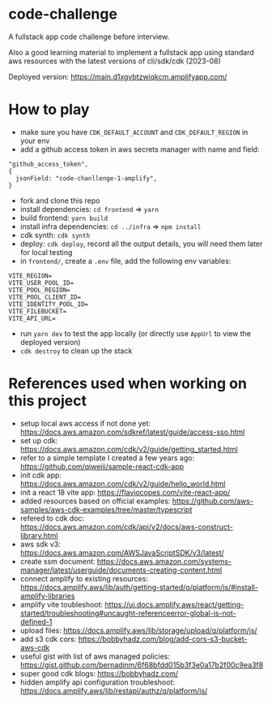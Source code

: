 # code-challenge

A fullstack app code challenge before interview.

Also a good learning material to implement a fullstack app using standard aws resources with the latest versions of cli/sdk/cdk (2023-08)

Deployed version: https://main.d1xgvbtzwiqkcm.amplifyapp.com/

# How to play
- make sure you have `CDK_DEFAULT_ACCOUNT` and `CDK_DEFAULT_REGION` in your env
- add a github access token in aws secrets manager with name and field:
```
"github_access_token",
{
  jsonField: "code-chanllenge-1-amplify",
}
```
- fork and clone this repo
- install dependencies: `cd frontend` => `yarn`
- build frontend: `yarn build`
- install infra dependencies: `cd ../infra` => `npm install`
- cdk synth: `cdk synth`
- deploy: `cdk deploy`, record all the output details, you will need them later for local testing
- in `frontend/`, create a `.env` file, add the following env variables:
```
VITE_REGION=
VITE_USER_POOL_ID=
VITE_POOL_REGION=
VITE_POOL_CLIENT_ID=
VITE_IDENTITY_POOL_ID=
VITE_FILEBUCKET=
VITE_API_URL=
```
- run `yarn dev` to test the app locally (or directly use `AppUrl` to view the deployed version)
- `cdk destroy` to clean up the stack

# References used when working on this project

- setup local aws access if not done yet: https://docs.aws.amazon.com/sdkref/latest/guide/access-sso.html
- set up cdk: https://docs.aws.amazon.com/cdk/v2/guide/getting_started.html
- refer to a simple template I created a few years ago: https://github.com/qiweiii/sample-react-cdk-app
- init cdk app: https://docs.aws.amazon.com/cdk/v2/guide/hello_world.html
- init a react 18 vite app: https://flaviocopes.com/vite-react-app/
- added resources based on official examples: https://github.com/aws-samples/aws-cdk-examples/tree/master/typescript
- refered to cdk doc: https://docs.aws.amazon.com/cdk/api/v2/docs/aws-construct-library.html
- aws sdk v3: https://docs.aws.amazon.com/AWSJavaScriptSDK/v3/latest/
- create ssm document: https://docs.aws.amazon.com/systems-manager/latest/userguide/documents-creating-content.html
- connect amplify to existing resources: https://docs.amplify.aws/lib/auth/getting-started/q/platform/js/#install-amplify-libraries
- amplify vite toubleshoot: https://ui.docs.amplify.aws/react/getting-started/troubleshooting#uncaught-referenceerror-global-is-not-defined-1
- upload files: https://docs.amplify.aws/lib/storage/upload/q/platform/js/
- add s3 cdk cors: https://bobbyhadz.com/blog/add-cors-s3-bucket-aws-cdk
- useful gist with list of aws managed policies: https://gist.github.com/bernadinm/6f68bfdd015b3f3e0a17b2f00c9ea3f8
- super good cdk blogs: https://bobbyhadz.com/
- hidden amplify api configuration troubleshoot: https://docs.amplify.aws/lib/restapi/authz/q/platform/js/

